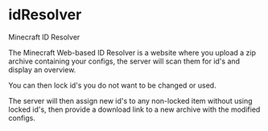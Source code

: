 idResolver
==========

Minecraft ID Resolver

The Minecraft Web-based ID Resolver is a website where you upload a zip archive containing your configs, the server will scan them for id's and display an overview.

You can then lock id's you do not want to be changed or used.

The server will then assign new id's to any non-locked item without using locked id's, then provide a download link to a new archive with the modified configs.
